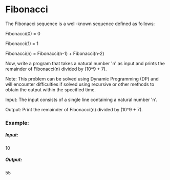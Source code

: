 # Fibonacci
The Fibonacci sequence is a well-known sequence defined as follows:

Fibonacci(0) = 0

Fibonacci(1) = 1

Fibonacci(n) = Fibonacci(n-1) + Fibonacci(n-2)

Now, write a program that takes a natural number 'n' as input and prints the remainder of Fibonacci(n) divided by (10^9 + 7).

Note: This problem can be solved using Dynamic Programming (DP) and will encounter difficulties if solved using recursive or other methods to obtain the output within the specified time.

Input:
The input consists of a single line containing a natural number 'n'.

Output:
Print the remainder of Fibonacci(n) divided by (10^9 + 7).

### Example:

##### Input:
10
##### Output:
55
